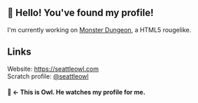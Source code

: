 ## 👋 Hello! You've found my profile!

I'm currently working on [Monster Dungeon](https://github.com/seattleowl/monster-dungeon), a HTML5 rougelike.

## Links
Website: https://seattleowl.com<br>
Scratch profile: [@seattleowl](https://scratch.mit.edu/users/seattleowl)

#### 🦉 <- This is Owl. He watches my profile for me.
